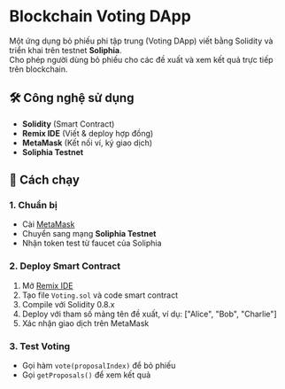 # Blockchain Voting DApp

Một ứng dụng bỏ phiếu phi tập trung (Voting DApp) viết bằng Solidity và triển khai trên testnet **Soliphia**.  
Cho phép người dùng bỏ phiếu cho các đề xuất và xem kết quả trực tiếp trên blockchain.

## 🛠 Công nghệ sử dụng
- **Solidity** (Smart Contract)
- **Remix IDE** (Viết & deploy hợp đồng)
- **MetaMask** (Kết nối ví, ký giao dịch)
- **Soliphia Testnet**

## 🚀 Cách chạy

### 1. Chuẩn bị
- Cài [MetaMask](https://metamask.io/)
- Chuyển sang mạng **Soliphia Testnet**
- Nhận token test từ faucet của Soliphia

### 2. Deploy Smart Contract
1. Mở [Remix IDE](https://remix.ethereum.org/)
2. Tạo file `Voting.sol` và code smart contract
3. Compile với Solidity 0.8.x
4. Deploy với tham số mảng tên đề xuất, ví dụ:
["Alice", "Bob", "Charlie"]
5. Xác nhận giao dịch trên MetaMask

### 3. Test Voting
- Gọi hàm `vote(proposalIndex)` để bỏ phiếu
- Gọi `getProposals()` để xem kết quả

